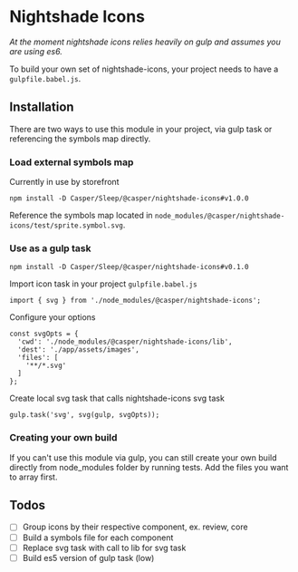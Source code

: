 # Nightshade Icons

_At the moment nightshade icons relies heavily on gulp and assumes you are
using es6._

To build your own set of nightshade-icons, your project needs to have a
`gulpfile.babel.js`.


## Installation

There are two ways to use this module in your project, via gulp task or
referencing the symbols map directly.


### Load external symbols map

Currently in use by storefront

```
npm install -D Casper/Sleep/@casper/nightshade-icons#v1.0.0
```

Reference the symbols map located in `node_modules/@casper/nightshade-icons/test/sprite.symbol.svg`.


### Use as a gulp task

```
npm install -D Casper/Sleep/@casper/nightshade-icons#v0.1.0
```

Import icon task in your project `gulpfile.babel.js`

```
import { svg } from './node_modules/@casper/nightshade-icons';

```

Configure your options

```
const svgOpts = {
  'cwd': './node_modules/@casper/nightshade-icons/lib',
  'dest': './app/assets/images',
  'files': [
    '**/*.svg'
  ]
};
```

Create local svg task that calls nightshade-icons svg task

```
gulp.task('svg', svg(gulp, svgOpts));
```

### Creating your own build

If you can't use this module via gulp, you can still create your own build
directly from node_modules folder by running tests. Add the files you want to
array first.

## Todos

- [ ] Group icons by their respective component, ex. review, core
- [ ] Build a symbols file for each component
- [ ] Replace svg task with call to lib for svg task
- [ ] Build es5 version of gulp task (low)
